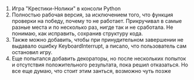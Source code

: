 1. Игра "Крестики-Нолики" в консоли Python
2. Полностью рабочая версия, за исключением того, что функция проверки на победу, почему то не работает. Прикручивал в самые разные места и по несколько раз, нигде так и не сработала. Не понимаю, как исправить, сохранив структуру кода. 
3. Также можно добавить, чтобы при принудительном завершении не выдавало ошибку KeyboardInterrupt, а писало, что пользователь сам остановил игру. 
4. Еще попытался добавить декораторы, но после нескольких попыток и отсутствия положительного результата, пока решил отказаться. Но все еще думаю, что стоит этим занться, возможно чуть позже
